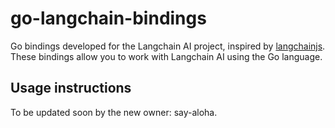
# go-langchain-bindings
Go bindings developed for the Langchain AI project, inspired by [langchainjs](https://github.com/hwchase17/langchainjs). These bindings allow you to work with Langchain AI using the Go language.

## Usage instructions
To be updated soon by the new owner: say-aloha.